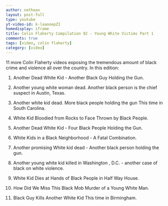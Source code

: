 ```yaml
---
author: nethoax
layout: post-full
type: youtube
yt-video-id: k-laaooepZI
homedisplay: iframe
title: Colin Flaherty Compilation 92 - Young White Victims Part 1
comments: true
tags: [video, colin flaherty]
category: [video]
---
```


11 more Colin Flaherty videos exposing the tremendous amount of black crime and violence all over the country. In this edition:

1. Another Dead White Kid - Another Black Guy Holding the Gun.

2. Another young white woman dead. Another black person is the chief suspect in Austin, Texas.

3. Another white kid dead. More black people holding the gun This time in South Carolina.

4. White Kid Bloodied from Rocks to Face Thrown by Black People.

5. Another Dead White Kid - Four Black People Holding the Gun.

6. White Kids in a Black Neighborhood - A Fatal Combination.

7. Another promising White kid dead - Another black person holding the gun.

8. Another young white kid killed in Washington , D.C. - another case of black on white violence.

9. White Kid Dies at Hands of Black People in Half Way House.

10. How Did We Miss This Black Mob Murder of a Young White Man.

11. Black Guy Kills Another White Kid This time in Birmingham.
